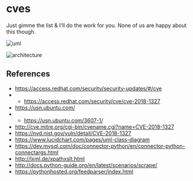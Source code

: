 # cves
Just gimme the list &amp; I'll do the work for you. None of us are happy about this though.

![uml](https://github.com/wiseeyesent/cves/raw/master/UMLDraft.png)

![architecture](https://github.com/wiseeyesent/cves/raw/master/CVESArchitecture.png)

References
----------
* https://access.redhat.com/security/security-updates/#/cve
* * https://access.redhat.com/security/cve/cve-2018-1327
* https://usn.ubuntu.com/
* * https://usn.ubuntu.com/3607-1/
* http://cve.mitre.org/cgi-bin/cvename.cgi?name=CVE-2018-1327
* https://nvd.nist.gov/vuln/detail/CVE-2018-1327
* https://www.lucidchart.com/pages/uml-class-diagram
* https://dev.mysql.com/doc/connector-python/en/connector-python-connectargs.html
* http://lxml.de/xpathxslt.html
* http://docs.python-guide.org/en/latest/scenarios/scrape/
* https://pythonhosted.org/feedparser/index.html 
